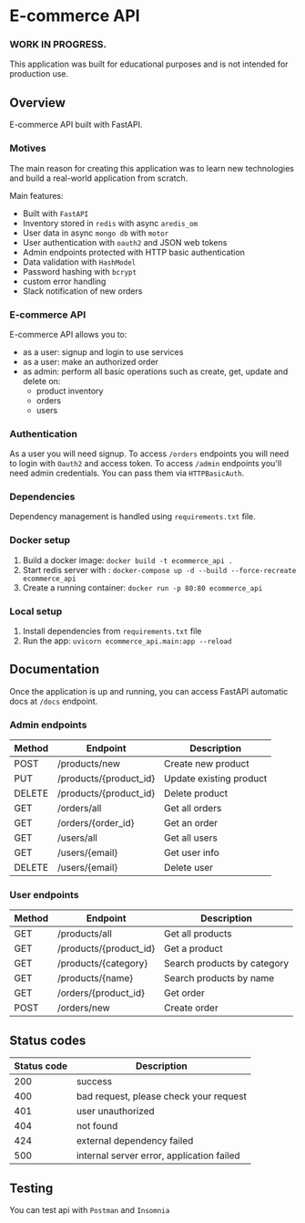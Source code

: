 # E-commerce API

### WORK IN PROGRESS.

This application was built for educational purposes and is not intended for production use.

## Overview
E-commerce API built with FastAPI.

### Motives
The main reason for creating this application was to learn new technologies 
and build a real-world application from scratch.

Main features:
- Built with `FastAPI`
- Inventory stored in `redis` with async `aredis_om`
- User data in async `mongo db` with `motor`
- User authentication with `oauth2` and JSON web tokens
- Admin endpoints protected with HTTP basic authentication
- Data validation with `HashModel`
- Password hashing with `bcrypt`
- custom error handling
- Slack notification of new orders

### E-commerce API
E-commerce API allows you to:

- as a user: signup and login to use services
- as a user: make an authorized order
- as admin: perform all basic operations such as create, get, update and delete on:
  - product inventory
  - orders
  - users

### Authentication
As a user you will need signup. To access `/orders` endpoints you will need to login with `Oauth2` and access token.
To access `/admin` endpoints you'll need admin credentials. You can pass them via `HTTPBasicAuth`.

### Dependencies
Dependency management is handled using `requirements.txt` file. 

### Docker setup

1. Build a docker image: `docker build -t ecommerce_api .`
2. Start redis server with : `docker-compose up -d --build --force-recreate ecommerce_api`
3. Create a running container: `docker run -p 80:80 ecommerce_api`

### Local setup

1. Install dependencies from `requirements.txt` file
2. Run the app: `uvicorn ecommerce_api.main:app --reload`

## Documentation
Once the application is up and running, you can access FastAPI automatic docs 
at `/docs` endpoint.

### Admin endpoints

| Method | Endpoint               | Description             |
|--------|------------------------|-------------------------|
| POST   | /products/new          | Create new product      |
| PUT    | /products/{product_id} | Update existing product |
| DELETE | /products/{product_id} | Delete product          |
| GET    | /orders/all            | Get all orders          |
| GET    | /orders/{order_id}     | Get an order            |
| GET    | /users/all             | Get all users           |
| GET    | /users/{email}         | Get user info           |
| DELETE | /users/{email}         | Delete user             |

### User endpoints

| Method | Endpoint               | Description                 |
|--------|------------------------|-----------------------------|
| GET    | /products/all          | Get all products            |
| GET    | /products/{product_id} | Get a product               |
| GET    | /products/{category}   | Search products by category |
| GET    | /products/{name}       | Search products by name     |
| GET    | /orders/{product_id}   | Get order                   |
| POST   | /orders/new            | Create order                |


## Status codes

| Status code | Description                               |
|-------------|-------------------------------------------|
| 200         | success                                   |
| 400         | bad request, please check your request    |
| 401         | user unauthorized                         |
| 404         | not found                                 |
| 424         | external dependency failed                |
| 500         | internal server error, application failed |

## Testing
You can test api with `Postman` and `Insomnia`
